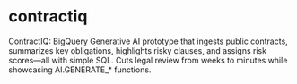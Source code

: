 # contractiq
ContractIQ: BigQuery Generative AI prototype that ingests public contracts, summarizes key obligations, highlights risky clauses, and assigns risk scores—all with simple SQL. Cuts legal review from weeks to minutes while showcasing AI.GENERATE_* functions.
